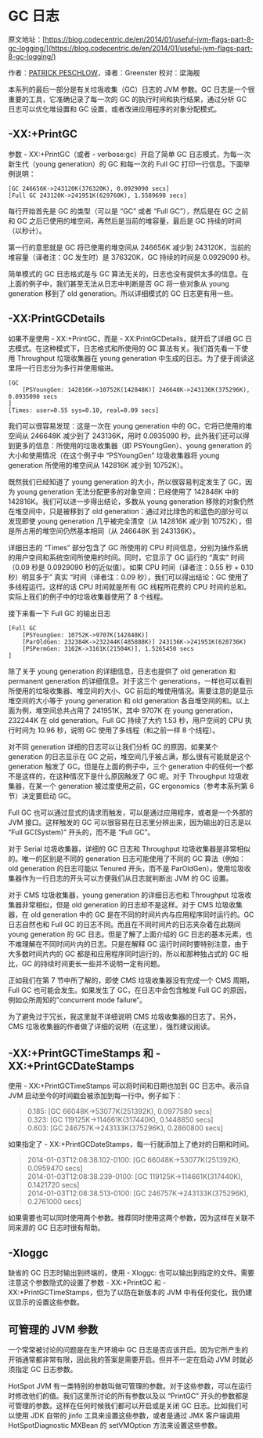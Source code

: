 # GC 日志

原文地址：[https://blog.codecentric.de/en/2014/01/useful-jvm-flags-part-8-gc-logging/](https://blog.codecentric.de/en/2014/01/useful-jvm-flags-part-8-gc-logging/)

作者：[PATRICK PESCHLOW](https://blog.codecentric.de/en/author/patrick-peschlow/)，译者：Greenster 校对：梁海舰

本系列的最后一部分是有关垃圾收集（GC）日志的 JVM 参数。GC 日志是一个很重要的工具，它准确记录了每一次的 GC 的执行时间和执行结果，通过分析 GC 日志可以优化堆设置和 GC 设置，或者改进应用程序的对象分配模式。

## -XX:+PrintGC

参数 - XX:+PrintGC（或者 - verbose:gc）开启了简单 GC 日志模式，为每一次新生代（young generation）的 GC 和每一次的 Full GC 打印一行信息。下面举例说明：

```
[GC 246656K->243120K(376320K), 0.0929090 secs]
[Full GC 243120K->241951K(629760K), 1.5589690 secs]
```

每行开始首先是 GC 的类型（可以是 “GC” 或者 “Full GC”），然后是在 GC 之前和 GC 之后已使用的堆空间，再然后是当前的堆容量，最后是 GC 持续的时间（以秒计）。

第一行的意思就是 GC 将已使用的堆空间从 246656K 减少到 243120K，当前的堆容量（译者注：GC 发生时）是 376320K，GC 持续的时间是 0.0929090 秒。

简单模式的 GC 日志格式是与 GC 算法无关的，日志也没有提供太多的信息。在上面的例子中，我们甚至无法从日志中判断是否 GC 将一些对象从 young generation 移到了 old generation。所以详细模式的 GC 日志更有用一些。

## -XX:PrintGCDetails

如果不是使用 - XX:+PrintGC，而是 - XX:PrintGCDetails，就开启了详细 GC 日志模式。在这种模式下，日志格式和所使用的 GC 算法有关。我们首先看一下使用 Throughput 垃圾收集器在 young generation 中生成的日志。为了便于阅读这里将一行日志分为多行并使用缩进。

```
[GC
    [PSYoungGen: 142816K->10752K(142848K)] 246648K->243136K(375296K), 0.0935090 secs
]
[Times: user=0.55 sys=0.10, real=0.09 secs]
```

我们可以很容易发现：这是一次在 young generation 中的 GC，它将已使用的堆空间从 246648K 减少到了 243136K，用时 0.0935090 秒。此外我们还可以得到更多的信息：所使用的垃圾收集器（即 PSYoungGen）、young generation 的大小和使用情况（在这个例子中 “PSYoungGen” 垃圾收集器将 young generation 所使用的堆空间从 142816K 减少到 10752K）。

既然我们已经知道了 young generation 的大小，所以很容易判定发生了 GC，因为 young generation 无法分配更多的对象空间：已经使用了 142848K 中的 142816K。我们可以进一步得出结论，多数从 young generation 移除的对象仍然在堆空间中，只是被移到了 old generation：通过对比绿色的和蓝色的部分可以发现即使 young generation 几乎被完全清空（从 142816K 减少到 10752K），但是所占用的堆空间仍然基本相同（从 246648K 到 243136K）。

详细日志的 “Times” 部分包含了 GC 所使用的 CPU 时间信息，分别为操作系统的用户空间和系统空间所使用的时间。同时，它显示了 GC 运行的 “真实” 时间（0.09 秒是 0.0929090 秒的近似值）。如果 CPU 时间（译者注：0.55 秒 + 0.10 秒）明显多于” 真实 “时间（译者注：0.09 秒），我们可以得出结论：GC 使用了多线程运行。这样的话 CPU 时间就是所有 GC 线程所花费的 CPU 时间的总和。实际上我们的例子中的垃圾收集器使用了 8 个线程。

接下来看一下 Full GC 的输出日志

```
[Full GC
    [PSYoungGen: 10752K->9707K(142848K)]
    [ParOldGen: 232384K->232244K(485888K)] 243136K->241951K(628736K)
    [PSPermGen: 3162K->3161K(21504K)], 1.5265450 secs
]
```

除了关于 young generation 的详细信息，日志也提供了 old generation 和 permanent generation 的详细信息。对于这三个 generations，一样也可以看到所使用的垃圾收集器、堆空间的大小、GC 前后的堆使用情况。需要注意的是显示堆空间的大小等于 young generation 和 old generation 各自堆空间的和。以上面为例，堆空间总共占用了 241951K，其中 9707K 在 young generation，232244K 在 old generation。Full GC 持续了大约 1.53 秒，用户空间的 CPU 执行时间为 10.96 秒，说明 GC 使用了多线程（和之前一样 8 个线程）。

对不同 generation 详细的日志可以让我们分析 GC 的原因，如果某个 generation 的日志显示在 GC 之前，堆空间几乎被占满，那么很有可能就是这个 generation 触发了 GC。但是在上面的例子中，三个 generation 中的任何一个都不是这样的，在这种情况下是什么原因触发了 GC 呢。对于 Throughput 垃圾收集器，在某一个 generation 被过度使用之前，GC ergonomics（参考本系列第 6 节）决定要启动 GC。

Full GC 也可以通过显式的请求而触发，可以是通过应用程序，或者是一个外部的 JVM 接口。这样触发的 GC 可以很容易在日志里分辨出来，因为输出的日志是以 “Full GC(System)” 开头的，而不是 “Full GC”。

对于 Serial 垃圾收集器，详细的 GC 日志和 Throughput 垃圾收集器是非常相似的。唯一的区别是不同的 generation 日志可能使用了不同的 GC 算法（例如：old generation 的日志可能以 Tenured 开头，而不是 ParOldGen）。使用垃圾收集器作为一行日志的开头可以方便我们从日志就判断出 JVM 的 GC 设置。

对于 CMS 垃圾收集器，young generation 的详细日志也和 Throughput 垃圾收集器非常相似，但是 old generation 的日志却不是这样。对于 CMS 垃圾收集器，在 old generation 中的 GC 是在不同的时间片内与应用程序同时运行的。GC 日志自然也和 Full GC 的日志不同。而且在不同时间片的日志夹杂着在此期间 young generation 的 GC 日志。但是了解了上面介绍的 GC 日志的基本元素，也不难理解在不同时间片内的日志。只是在解释 GC 运行时间时要特别注意，由于大多数时间片内的 GC 都是和应用程序同时运行的，所以和那种独占式的 GC 相比，GC 的持续时间更长一些并不说明一定有问题。

正如我们在第 7 节中所了解的，即使 CMS 垃圾收集器没有完成一个 CMS 周期，Full GC 也可能会发生。如果发生了 GC，在日志中会包含触发 Full GC 的原因，例如众所周知的”concurrent mode failure“。

为了避免过于冗长，我这里就不详细说明 CMS 垃圾收集器的日志了。另外，CMS 垃圾收集器的作者做了详细的说明（在这里），强烈建议阅读。

## -XX:+PrintGCTimeStamps 和 - XX:+PrintGCDateStamps

使用 - XX:+PrintGCTimeStamps 可以将时间和日期也加到 GC 日志中。表示自 JVM 启动至今的时间戳会被添加到每一行中。例子如下：

>0.185: [GC 66048K->53077K(251392K), 0.0977580 secs]  
0.323: [GC 119125K->114661K(317440K), 0.1448850 secs]  
0.603: [GC 246757K->243133K(375296K), 0.2860800 secs]

如果指定了 - XX:+PrintGCDateStamps，每一行就添加上了绝对的日期和时间。

>2014-01-03T12:08:38.102-0100: [GC 66048K->53077K(251392K), 0.0959470 secs]  
2014-01-03T12:08:38.239-0100: [GC 119125K->114661K(317440K), 0.1421720 secs]  
2014-01-03T12:08:38.513-0100: [GC 246757K->243133K(375296K), 0.2761000 secs]  

如果需要也可以同时使用两个参数。推荐同时使用这两个参数，因为这样在关联不同来源的 GC 日志时很有帮助。

## -Xloggc

缺省的 GC 日志时输出到终端的，使用 - Xloggc: 也可以输出到指定的文件。需要注意这个参数隐式的设置了参数 - XX:+PrintGC 和 - XX:+PrintGCTimeStamps，但为了以防在新版本的 JVM 中有任何变化，我仍建议显示的设置这些参数。

## 可管理的 JVM 参数

一个常常被讨论的问题是在生产环境中 GC 日志是否应该开启。因为它所产生的开销通常都非常有限，因此我的答案是需要开启。但并不一定在启动 JVM 时就必须指定 GC 日志参数。

HotSpot JVM 有一类特别的参数叫做可管理的参数。对于这些参数，可以在运行时修改他们的值。我们这里所讨论的所有参数以及以 “PrintGC” 开头的参数都是可管理的参数。这样在任何时候我们都可以开启或是关闭 GC 日志。比如我们可以使用 JDK 自带的 jinfo 工具来设置这些参数，或者是通过 JMX 客户端调用 HotSpotDiagnostic MXBean 的 setVMOption 方法来设置这些参数。







